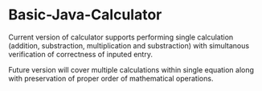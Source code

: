 # Basic-Java-Calculator

Current version of calculator supports performing single calculation (addition, substraction, multiplication and substraction)
with simultanous verification of correctness of inputed entry. 

Future version will cover multiple calculations within single equation along with preservation of proper order of mathematical operations.
